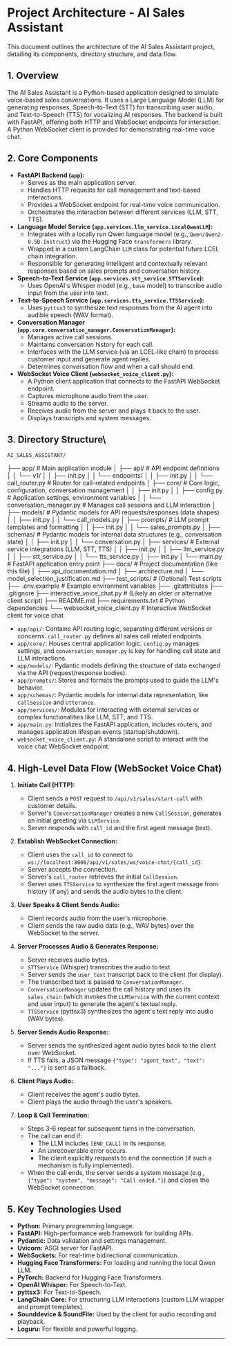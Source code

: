 # Project Architecture - AI Sales Assistant

This document outlines the architecture of the AI Sales Assistant project, detailing its components, directory structure, and data flow.

## 1. Overview

The AI Sales Assistant is a Python-based application designed to simulate voice-based sales conversations. It uses a Large Language Model (LLM) for generating responses, Speech-to-Text (STT) for transcribing user audio, and Text-to-Speech (TTS) for vocalizing AI responses. The backend is built with FastAPI, offering both HTTP and WebSocket endpoints for interaction. A Python WebSocket client is provided for demonstrating real-time voice chat.

## 2. Core Components

*   **FastAPI Backend (`app`):**
    *   Serves as the main application server.
    *   Handles HTTP requests for call management and text-based interactions.
    *   Provides a WebSocket endpoint for real-time voice communication.
    *   Orchestrates the interaction between different services (LLM, STT, TTS).
*   **Language Model Service (`app.services.llm_service.LocalQwenLLM`):**
    *   Integrates with a locally run Qwen language model (e.g., `Qwen/Qwen2-0.5B-Instruct`) via the Hugging Face `transformers` library.
    *   Wrapped in a custom LangChain `LLM` class for potential future LCEL chain integration.
    *   Responsible for generating intelligent and contextually relevant responses based on sales prompts and conversation history.
*   **Speech-to-Text Service (`app.services.stt_service.STTService`):**
    *   Uses OpenAI's Whisper model (e.g., `base` model) to transcribe audio input from the user into text.
*   **Text-to-Speech Service (`app.services.tts_service.TTSService`):**
    *   Uses `pyttsx3` to synthesize text responses from the AI agent into audible speech (WAV format).
*   **Conversation Manager (`app.core.conversation_manager.ConversationManager`):**
    *   Manages active call sessions.
    *   Maintains conversation history for each call.
    *   Interfaces with the LLM service (via an LCEL-like chain) to process customer input and generate agent replies.
    *   Determines conversation flow and when a call should end.
*   **WebSocket Voice Client (`websocket_voice_client.py`):**
    *   A Python client application that connects to the FastAPI WebSocket endpoint.
    *   Captures microphone audio from the user.
    *   Streams audio to the server.
    *   Receives audio from the server and plays it back to the user.
    *   Displays transcripts and system messages.

## 3. Directory Structure\
    AI_SALES_ASSISTANT/
├── app/ # Main application module
│ ├── api/ # API endpoint definitions
│ │ └── v1/
│ │ ├── init.py
│ │ └── endpoints/
│ │ ├── init.py
│ │ └── call_router.py # Router for call-related endpoints
│ ├── core/ # Core logic, configuration, conversation management
│ │ ├── init.py
│ │ ├── config.py # Application settings, environment variables
│ │ └── conversation_manager.py # Manages call sessions and LLM interaction
│ ├── models/ # Pydantic models for API requests/responses (data shapes)
│ │ ├── init.py
│ │ └── call_models.py
│ ├── prompts/ # LLM prompt templates and formatting
│ │ ├── init.py
│ │ └── sales_prompts.py
│ ├── schemas/ # Pydantic models for internal data structures (e.g., conversation state)
│ │ ├── init.py
│ │ └── conversation.py
│ ├── services/ # External service integrations (LLM, STT, TTS)
│ │ ├── init.py
│ │ ├── llm_service.py
│ │ ├── stt_service.py
│ │ └── tts_service.py
│ ├── init.py
│ └── main.py # FastAPI application entry point
├── docs/ # Project documentation (like this file)
│ ├── api_documentation.md
│ ├── architecture.md
│ └── model_selection_justification.md
├── test_scripts/ # (Optional) Test scripts
├── .env.example # Example environment variables
├── .gitattributes
├── .gitignore
├── interactive_voice_chat.py # (Likely an older or alternative client script)
├── README.md
├── requirements.txt # Python dependencies
└── websocket_voice_client.py # Interactive WebSocket client for voice chat


*   `app/api/`: Contains API routing logic, separating different versions or concerns. `call_router.py` defines all sales call related endpoints.
*   `app/core/`: Houses central application logic. `config.py` manages settings, and `conversation_manager.py` is key for handling call state and LLM interactions.
*   `app/models/`: Pydantic models defining the structure of data exchanged via the API (request/response bodies).
*   `app/prompts/`: Stores and formats the prompts used to guide the LLM's behavior.
*   `app/schemas/`: Pydantic models for internal data representation, like `CallSession` and `Utterance`.
*   `app/services/`: Modules for interacting with external services or complex functionalities like LLM, STT, and TTS.
*   `app/main.py`: Initializes the FastAPI application, includes routers, and manages application lifespan events (startup/shutdown).
*   `websocket_voice_client.py`: A standalone script to interact with the voice chat WebSocket endpoint.

## 4. High-Level Data Flow (WebSocket Voice Chat)

1.  **Initiate Call (HTTP):**
    *   Client sends a `POST` request to `/api/v1/sales/start-call` with customer details.
    *   Server's `ConversationManager` creates a new `CallSession`, generates an initial greeting via `LLMService`.
    *   Server responds with `call_id` and the first agent message (text).

2.  **Establish WebSocket Connection:**
    *   Client uses the `call_id` to connect to `ws://localhost:8000/api/v1/sales/ws/voice-chat/{call_id}`.
    *   Server accepts the connection.
    *   Server's `call_router` retrieves the initial `CallSession`.
    *   Server uses `TTSService` to synthesize the first agent message from history (if any) and sends the audio bytes to the client.

3.  **User Speaks & Client Sends Audio:**
    *   Client records audio from the user's microphone.
    *   Client sends the raw audio data (e.g., WAV bytes) over the WebSocket to the server.

4.  **Server Processes Audio & Generates Response:**
    *   Server receives audio bytes.
    *   `STTService` (Whisper) transcribes the audio to text.
    *   Server sends the `user_text` transcript back to the client (for display).
    *   The transcribed text is passed to `ConversationManager`.
    *   `ConversationManager` updates the call history and uses its `sales_chain` (which invokes the `LLMService` with the current context and user input) to generate the agent's textual reply.
    *   `TTSService` (pyttsx3) synthesizes the agent's text reply into audio (WAV bytes).

5.  **Server Sends Audio Response:**
    *   Server sends the synthesized agent audio bytes back to the client over WebSocket.
    *   If TTS fails, a JSON message `{"type": "agent_text", "text": "..."}` is sent as a fallback.

6.  **Client Plays Audio:**
    *   Client receives the agent's audio bytes.
    *   Client plays the audio through the user's speakers.

7.  **Loop & Call Termination:**
    *   Steps 3-6 repeat for subsequent turns in the conversation.
    *   The call can end if:
        *   The LLM includes `[END_CALL]` in its response.
        *   An unrecoverable error occurs.
        *   The client explicitly requests to end the connection (if such a mechanism is fully implemented).
    *   When the call ends, the server sends a system message (e.g., `{"type": "system", "message": "Call ended."}`) and closes the WebSocket connection.

## 5. Key Technologies Used

*   **Python:** Primary programming language.
*   **FastAPI:** High-performance web framework for building APIs.
*   **Pydantic:** Data validation and settings management.
*   **Uvicorn:** ASGI server for FastAPI.
*   **WebSockets:** For real-time bidirectional communication.
*   **Hugging Face Transformers:** For loading and running the local Qwen LLM.
*   **PyTorch:** Backend for Hugging Face Transformers.
*   **OpenAI Whisper:** For Speech-to-Text.
*   **pyttsx3:** For Text-to-Speech.
*   **LangChain Core:** For structuring LLM interactions (custom LLM wrapper and prompt templates).
*   **Sounddevice & SoundFile:** Used by the client for audio recording and playback.
*   **Loguru:** For flexible and powerful logging.

---